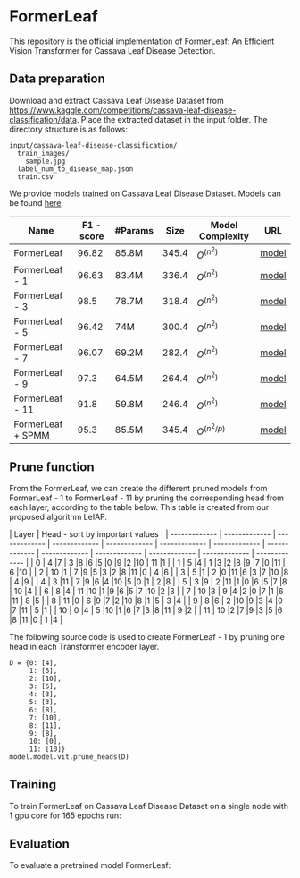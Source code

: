 # FormerLeaf

This repository is the official implementation of FormerLeaf: An Efficient Vision Transformer for Cassava Leaf Disease Detection.

## Data preparation

Download and extract Cassava Leaf Disease Dataset from https://www.kaggle.com/competitions/cassava-leaf-disease-classification/data. Place the extracted dataset in the input folder. The directory structure is as follows:
```
input/cassava-leaf-disease-classification/
  train_images/
    sample.jpg
  label_num_to_disease_map.json
  train.csv
```


We provide models trained on Cassava Leaf Disease Dataset. Models can be found [here](https://github.com/iec2-uit/FormerLeaf/releases/tag/model_zoo_release).

| Name  | F1 - score | #Params  | Size | Model Complexity | URL|
| ------------- | ------------- | ------------- | ------------- |------------- |------------- |
| FormerLeaf | 96.82  | 85.8M  | 345.4 |$O^(n^2)$ | [model](https://github.com/iec2-uit/FormerLeaf/releases/download/model_zoo_release/FormerLeaf) |
| FormerLeaf - 1 | 96.63  | 83.4M  | 336.4  |$O^(n^2)$ | [model](https://github.com/iec2-uit/FormerLeaf/releases/download/model_zoo_release/FormerLeaf-1)  |
| FormerLeaf - 3 | 98.5  | 78.7M  | 318.4  |$O^(n^2)$ | [model](https://github.com/iec2-uit/FormerLeaf/releases/download/model_zoo_release/FormerLeaf-3)  |
| FormerLeaf - 5 | 96.42  | 74M  | 300.4  |$O^(n^2)$ | [model](https://github.com/iec2-uit/FormerLeaf/releases/download/model_zoo_release/FormerLeaf-5)  |
| FormerLeaf - 7 | 96.07  | 69.2M  | 282.4  |$O^(n^2)$ | [model](https://github.com/iec2-uit/FormerLeaf/releases/download/model_zoo_release/FormerLeaf-7)  |
| FormerLeaf - 9 | 97.3  | 64.5M  | 264.4  |$O^(n^2)$ | [model](https://github.com/iec2-uit/FormerLeaf/releases/download/model_zoo_release/FormerLeaf-9)  |
| FormerLeaf - 11 | 91.8  | 59.8M  | 246.4  |$O^(n^2)$ | [model](https://github.com/iec2-uit/FormerLeaf/releases/download/model_zoo_release/FormerLeaf-11)  |
| FormerLeaf + SPMM| 95.3  | 85.5M  | 345.4  |$O^(n^2/p)$ | [model](https://github.com/iec2-uit/FormerLeaf/releases/download/model_zoo_release/FormerLeaf_SPMM)  |




## Prune function
From the FormerLeaf, we can create the different pruned models from FormerLeaf - 1 to FormerLeaf - 11 by pruning the corresponding head from each layer, according to the table below. This table is created from our proposed algorithm LeIAP.

| Layer  | Head - sort by important values  | 
| ------------- | ------------- | ------------- | ------------- | ------------- | ------------- | ------------- | ------------- | ------------- | ------------- | ------------- | ------------- | ------------- |
| 0 | 4  |7  | 3  |8  |6  |5  |0  |9  |2  |10  | 11 |1  |
| 1 |  5 |4  | 1  |3  |2  |8  |9  |7 |0   |11  | 6  |10 |
| 2 |  10 |1  | 7  |9  |5  |3  |2  |8 |11   |0  | 4  |6 |
| 3 |  5 |1  | 2  |0  |11  |6  |3  |7 |10   |8  | 4  |9 |
| 4 |  3 |11  | 7  |9  |6  |4  |10  |5 |0   |1  | 2  |8 |
| 5 |  3 |9  | 2  |11  |1  |0  |6  |5 |7   |8  | 10  |4 |
| 6 |  8 |4  | 11  |10  |1  |9  |6  |5 |7   |10  |2  |3 |
| 7 |  10 |3  | 9  |4  |2  |0  |7  |1 |6   |11  | 8  |5 |
| 8 |  11 |0  | 6  |9  |7  |2  |10  |8 |1   |5  | 3  |4 |
| 9 |  8 |6  | 2  |10  |9  |3  |4  |0 |7   |11  | 5  |1 |
| 10 |  0 |4  | 5  |10  |1  |6  |7  |3 |8   |11  | 9 |2 |
| 11 |  10 |2  |7  |9  |3  |5  |6  |8 |11   |0  | 1  |4 |

The following source code is used to create FormerLeaf - 1 by pruning one head in each Transformer encoder layer.
```
D = {0: [4], 
     1: [5], 
     2: [10], 
     3: [5], 
     4: [3], 
     5: [3],
     6: [8], 
     7: [10],
     8: [11], 
     9: [8], 
     10: [0],
     11: [10]}
model.model.vit.prune_heads(D)
```

## Training

To train FormerLeaf on Cassava Leaf Disease Dataset on a single node with 1 gpu core for 165 epochs run:

## Evaluation

To evaluate a pretrained model FormerLeaf:
